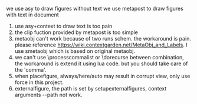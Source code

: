 we use asy to draw figures without text
we use metapost to draw figures with text in document
1. use asy+context to draw text is too pain
2. the clip fuction provided by metapost is too simple
3. metaobj can't work because of two runs schem. the workaround is pain.
   please reference https://wiki.contextgarden.net/MetaObj_and_Labels.
   I use smetaobj which is based on original metaobj.
4. we can't use \processcommalist or \dorecurse between combination,
   the workaround is extend it using lua code.
   but you should take care of the 'comma'.
5. when placefigure, always/here/auto may result in corrupt view,
   only use force in this project.
6. externalfigure, the path is set by setupexternalfigures,
   context arguments --path not work.
